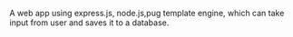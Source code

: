 
A web app using express.js, node.js,pug template engine, which can take input from user and saves it to a database.
